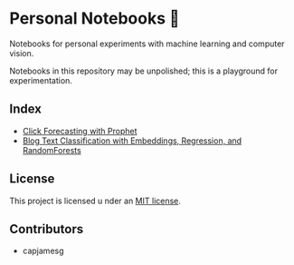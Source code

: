 # Personal Notebooks 📓

Notebooks for personal experiments with machine learning and computer vision.

Notebooks in this repository may be unpolished; this is a playground for experimentation.

## Index

- [Click Forecasting with Prophet](timeseries-forecasting.ipynb)
- [Blog Text Classification with Embeddings, Regression, and RandomForests](text-classification.ipynb)

## License

This project is licensed u nder an [MIT license](LICENSE).

## Contributors

- capjamesg
